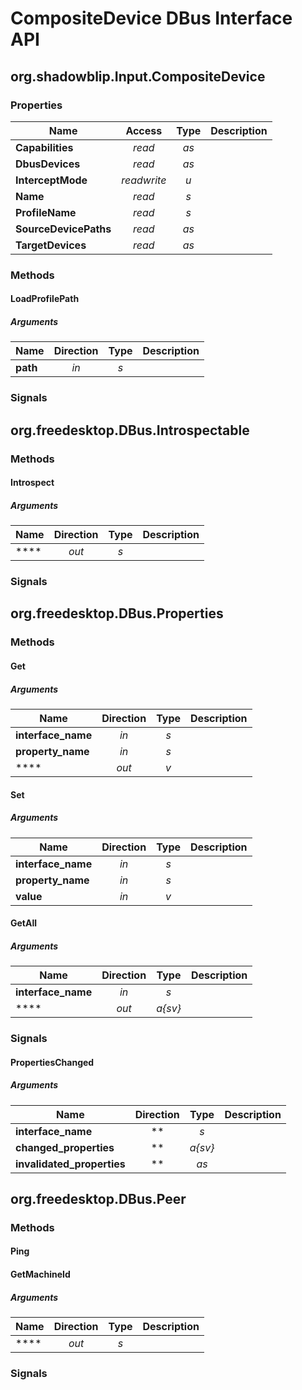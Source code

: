 
# CompositeDevice DBus Interface API

## org.shadowblip.Input.CompositeDevice

### Properties


| Name | Access | Type | Description |
| --- | :---: | :---: | --- |
| **Capabilities** | *read* | *as* |  |
| **DbusDevices** | *read* | *as* |  |
| **InterceptMode** | *readwrite* | *u* |  |
| **Name** | *read* | *s* |  |
| **ProfileName** | *read* | *s* |  |
| **SourceDevicePaths** | *read* | *as* |  |
| **TargetDevices** | *read* | *as* |  |

### Methods

#### LoadProfilePath



##### Arguments

| Name | Direction | Type | Description |
| --- | :---: | :---: | --- |
  | **path** | *in* | *s* |  |
  


### Signals

## org.freedesktop.DBus.Introspectable

### Methods

#### Introspect



##### Arguments

| Name | Direction | Type | Description |
| --- | :---: | :---: | --- |
  | **** | *out* | *s* |  |
  


### Signals

## org.freedesktop.DBus.Properties

### Methods

#### Get



##### Arguments

| Name | Direction | Type | Description |
| --- | :---: | :---: | --- |
  | **interface\_name** | *in* | *s* |  |
  | **property\_name** | *in* | *s* |  |
  | **** | *out* | *v* |  |
  

#### Set



##### Arguments

| Name | Direction | Type | Description |
| --- | :---: | :---: | --- |
  | **interface\_name** | *in* | *s* |  |
  | **property\_name** | *in* | *s* |  |
  | **value** | *in* | *v* |  |
  

#### GetAll



##### Arguments

| Name | Direction | Type | Description |
| --- | :---: | :---: | --- |
  | **interface\_name** | *in* | *s* |  |
  | **** | *out* | *a{sv}* |  |
  


### Signals

#### PropertiesChanged



##### Arguments

| Name | Direction | Type | Description |
| --- | :---: | :---: | --- |
  | **interface\_name** | ** | *s* |  |
  | **changed\_properties** | ** | *a{sv}* |  |
  | **invalidated\_properties** | ** | *as* |  |
  

## org.freedesktop.DBus.Peer

### Methods

#### Ping




#### GetMachineId



##### Arguments

| Name | Direction | Type | Description |
| --- | :---: | :---: | --- |
  | **** | *out* | *s* |  |
  


### Signals
